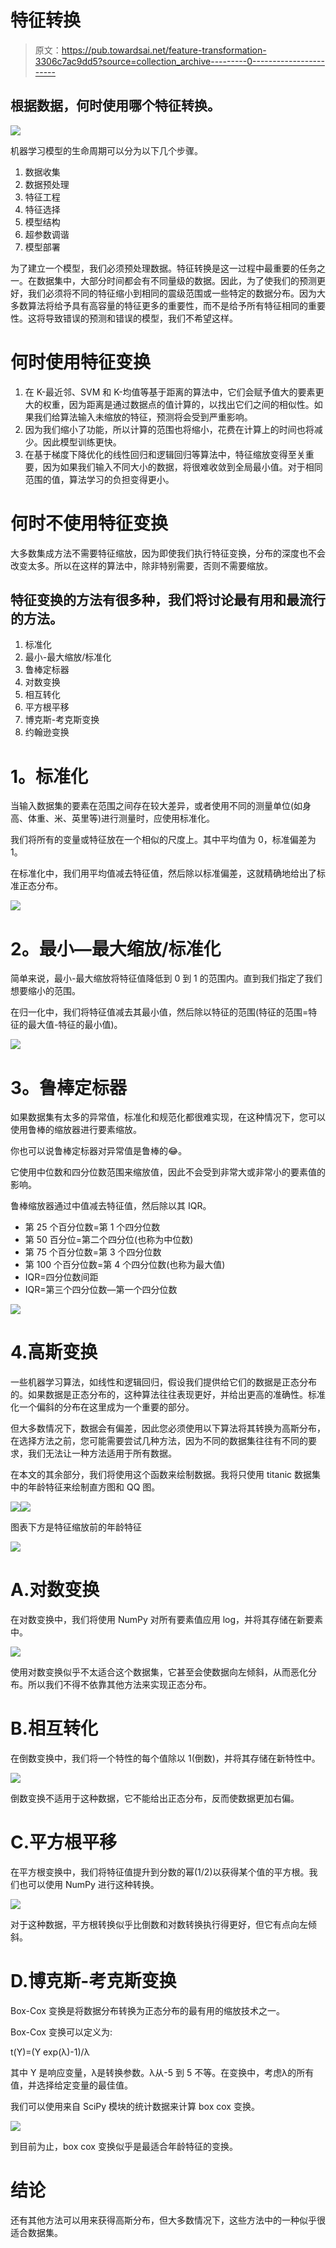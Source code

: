 # 特征转换

> 原文：<https://pub.towardsai.net/feature-transformation-3306c7ac9dd5?source=collection_archive---------0----------------------->

## **根据数据，何时使用哪个特征转换。**

![](img/469fc0ec53812ccdb866753c3579f79a.png)

机器学习模型的生命周期可以分为以下几个步骤。

1.  数据收集
2.  数据预处理
3.  特征工程
4.  特征选择
5.  模型结构
6.  超参数调谐
7.  模型部署

为了建立一个模型，我们必须预处理数据。特征转换是这一过程中最重要的任务之一。在数据集中，大部分时间都会有不同量级的数据。因此，为了使我们的预测更好，我们必须将不同的特征缩小到相同的震级范围或一些特定的数据分布。因为大多数算法将给予具有高容量的特征更多的重要性，而不是给予所有特征相同的重要性。这将导致错误的预测和错误的模型，我们不希望这样。

# **何时使用特征变换**

1.  在 K-最近邻、SVM 和 K-均值等基于距离的算法中，它们会赋予值大的要素更大的权重，因为距离是通过数据点的值计算的，以找出它们之间的相似性。如果我们给算法输入未缩放的特征，预测将会受到严重影响。
2.  因为我们缩小了功能，所以计算的范围也将缩小，花费在计算上的时间也将减少。因此模型训练更快。
3.  在基于梯度下降优化的线性回归和逻辑回归等算法中，特征缩放变得至关重要，因为如果我们输入不同大小的数据，将很难收敛到全局最小值。对于相同范围的值，算法学习的负担变得更小。

# **何时不使用特征变换**

大多数集成方法不需要特征缩放，因为即使我们执行特征变换，分布的深度也不会改变太多。所以在这样的算法中，除非特别需要，否则不需要缩放。

## 特征变换的方法有很多种，我们将讨论最有用和最流行的方法。

1.  标准化
2.  最小-最大缩放/标准化
3.  鲁棒定标器
4.  对数变换
5.  相互转化
6.  平方根平移
7.  博克斯-考克斯变换
8.  约翰逊变换

# **1。标准化**

当输入数据集的要素在范围之间存在较大差异，或者使用不同的测量单位(如身高、体重、米、英里等)进行测量时，应使用标准化。

我们将所有的变量或特征放在一个相似的尺度上。其中平均值为 0，标准偏差为 1。

在标准化中，我们用平均值减去特征值，然后除以标准偏差，这就精确地给出了标准正态分布。

![](img/65bf92022ba686d51eb0028f1eaf6d4f.png)

# **2。最小—最大缩放/标准化**

简单来说，最小-最大缩放将特征值降低到 0 到 1 的范围内。直到我们指定了我们想要缩小的范围。

在归一化中，我们将特征值减去其最小值，然后除以特征的范围(特征的范围=特征的最大值-特征的最小值)。

![](img/b11d25250da661c500823d32d5103ea9.png)

# **3。鲁棒定标器**

如果数据集有太多的异常值，标准化和规范化都很难实现，在这种情况下，您可以使用鲁棒的缩放器进行要素缩放。

你也可以说鲁棒定标器对异常值是鲁棒的😂。

它使用中位数和四分位数范围来缩放值，因此不会受到非常大或非常小的要素值的影响。

鲁棒缩放器通过中值减去特征值，然后除以其 IQR。

*   第 25 个百分位数=第 1 个四分位数
*   第 50 百分位=第二个四分位(也称为中位数)
*   第 75 个百分位数=第 3 个四分位数
*   第 100 个百分位数=第 4 个四分位数(也称为最大值)
*   IQR=四分位数间距
*   IQR=第三个四分位数—第一个四分位数

![](img/8eb729e58261db60bf82f16a58e03140.png)

# 4.高斯变换

一些机器学习算法，如线性和逻辑回归，假设我们提供给它们的数据是正态分布的。如果数据是正态分布的，这种算法往往表现更好，并给出更高的准确性。标准化一个偏斜的分布在这里成为一个重要的部分。

但大多数情况下，数据会有偏差，因此您必须使用以下算法将其转换为高斯分布，在选择方法之前，您可能需要尝试几种方法，因为不同的数据集往往有不同的要求，我们无法让一种方法适用于所有数据。

在本文的其余部分，我们将使用这个函数来绘制数据。我将只使用 titanic 数据集中的年龄特征来绘制直方图和 QQ 图。

![](img/9902a8b0e33c860ebc861b3403fea98b.png)![](img/3498db428c962dfd654b6fff87c9c64e.png)

图表下方是特征缩放前的年龄特征

![](img/b8102cf509794d5b1978c0d5183d278d.png)

# A.对数变换

在对数变换中，我们将使用 NumPy 对所有要素值应用 log，并将其存储在新要素中。

![](img/373fe864a4a1cdaf20030f663987ddec.png)

使用对数变换似乎不太适合这个数据集，它甚至会使数据向左倾斜，从而恶化分布。所以我们不得不依靠其他方法来实现正态分布。

# B.相互转化

在倒数变换中，我们将一个特性的每个值除以 1(倒数)，并将其存储在新特性中。

![](img/dad3717509207a99e7075e5a0f058222.png)

倒数变换不适用于这种数据，它不能给出正态分布，反而使数据更加右偏。

# C.平方根平移

在平方根变换中，我们将特征值提升到分数的幂(1/2)以获得某个值的平方根。我们也可以使用 NumPy 进行这种转换。

![](img/7e48fe253f4f267542f81f21894a183a.png)

对于这种数据，平方根转换似乎比倒数和对数转换执行得更好，但它有点向左倾斜。

# D.博克斯-考克斯变换

Box-Cox 变换是将数据分布转换为正态分布的最有用的缩放技术之一。

Box-Cox 变换可以定义为:

t(Y)=(Y exp(λ)-1)/λ

其中 Y 是响应变量，λ是转换参数。λ从-5 到 5 不等。在变换中，考虑λ的所有值，并选择给定变量的最佳值。

我们可以使用来自 SciPy 模块的统计数据来计算 box cox 变换。

![](img/2d1cc66f4bb6d09f031649375b86c3d0.png)

到目前为止，box cox 变换似乎是最适合年龄特征的变换。

# 结论

还有其他方法可以用来获得高斯分布，但大多数情况下，这些方法中的一种似乎很适合数据集。